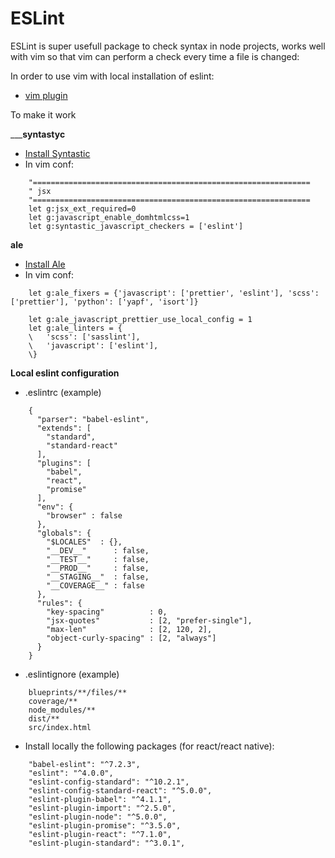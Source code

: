 # ESLint

ESLint is super usefull package to check syntax in node projects, works well with vim so that vim can
perform a check every time a file is changed:

In order to use vim with local installation of eslint:

- [vim plugin](https://github.com/mtscout6/syntastic-local-eslint.vim)

To make it work

_____syntastyc__

- [Install Syntastic](https://github.com/vim-syntastic/syntastic)
- In vim conf:

```
    "==============================================================
    " jsx
    "==============================================================
    let g:jsx_ext_required=0
    let g:javascript_enable_domhtmlcss=1
    let g:syntastic_javascript_checkers = ['eslint']
```

__ale__

- [Install Ale](https://github.com/w0rp/ale)
- In vim conf:
```
    let g:ale_fixers = {'javascript': ['prettier', 'eslint'], 'scss': ['prettier'], 'python': ['yapf', 'isort']}

    let g:ale_javascript_prettier_use_local_config = 1
    let g:ale_linters = {
    \   'scss': ['sasslint'],
    \   'javascript': ['eslint'],
    \}
```

__Local eslint configuration__

- .eslintrc (example)

```
    {
      "parser": "babel-eslint",
      "extends": [
        "standard",
        "standard-react"
      ],
      "plugins": [
        "babel",
        "react",
        "promise"
      ],
      "env": {
        "browser" : false
      },
      "globals": {
        "$LOCALES"  : {},
        "__DEV__"      : false,
        "__TEST__"     : false,
        "__PROD__"     : false,
        "__STAGING__"  : false,
        "__COVERAGE__" : false
      },
      "rules": {
        "key-spacing"          : 0,
        "jsx-quotes"           : [2, "prefer-single"],
        "max-len"              : [2, 120, 2],
        "object-curly-spacing" : [2, "always"]
      }
    }
```

- .eslintignore (example)

```
    blueprints/**/files/**
    coverage/**
    node_modules/**
    dist/**
    src/index.html
```

- Install locally the following packages (for react/react native):

```
    "babel-eslint": "^7.2.3",
    "eslint": "^4.0.0",
    "eslint-config-standard": "^10.2.1",
    "eslint-config-standard-react": "^5.0.0",
    "eslint-plugin-babel": "^4.1.1",
    "eslint-plugin-import": "^2.5.0",
    "eslint-plugin-node": "^5.0.0",
    "eslint-plugin-promise": "^3.5.0",
    "eslint-plugin-react": "^7.1.0",
    "eslint-plugin-standard": "^3.0.1",
```
